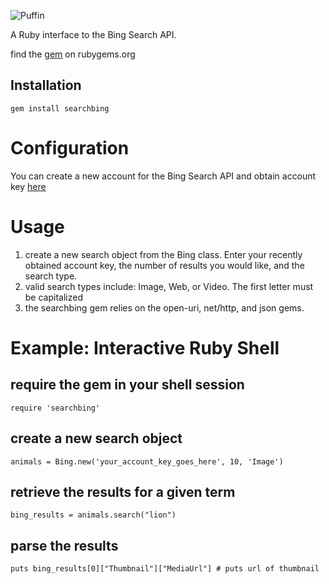 ![Puffin](http://photos-g.ak.fbcdn.net/hphotos-ak-snc1/hs166.snc1/6216_704615592619_7804626_41719230_39698_n.jpg)


A Ruby interface to the Bing Search API.

find the [gem](https://rubygems.org/gems/searchbing) on rubygems.org



## Installation
    gem install searchbing


Configuration
=============
You can create a new account for the Bing Search API and obtain account key [here](http://www.bing.com/developers/)

Usage
============
1. create a new search object from the Bing class. Enter your recently obtained account key, the number of results you would like, and the search type.
2. valid search types include: Image, Web, or Video. The first letter must be capitalized
3. the searchbing gem relies on the open-uri, net/http, and json gems.

Example: Interactive Ruby Shell
===============
## require the gem in your shell session
   	require 'searchbing'
## create a new search object
	animals = Bing.new('your_account_key_goes_here', 10, 'Image')
## retrieve the results for a given term
	bing_results = animals.search("lion")
## parse the results 
	puts bing_results[0]["Thumbnail"]["MediaUrl"] # puts url of thumbnail  


	  

  




